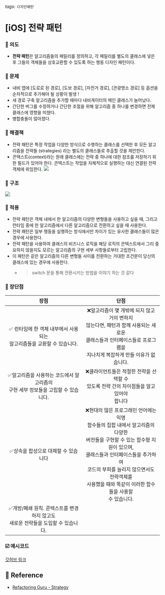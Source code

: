 ###### tags: `디자인패턴`

# [iOS] 전략 패턴

### 🔘 의도

- **전략 패턴**은 알고리즘들의 패밀리를 정의하고, 각 패밀리를 별도의 클래스에 넣은 후 그들의 객체들을 상호교환할 수 있도록 하는 행동 디자인 패턴이다. 

### 🔘 문제

- 내비 앱에 [도로로 된 경로], [도보 경로], [자전거 경로], [관광명소 경로] 등 옵션을 순차적으로 추가해야 될 상황이 발생 !
- 새 경로 구축 알고리즘을 추가할 때마다 내비게이터의 메인 클래스가 늘어났다.
- 간단한 버그를 수정하거나 간단한 조절을 위해 알고리즘 중 하나를 변경하면 전체 클래스에 영향을 미쳤다.
- 병합충돌이 많아졌다.

### 🔘 해결책

- 전략 패턴은 특정 작업을 다양한 방식으로 수행하는 클래스를 선택한 후 모든 알고리즘을 전략들 (strategies) 라는 별도의 클래스들로 추출할 것을 제안한다.
- 콘텍스트(context)라는 원래 클래스에는 전략 중 하나에 대한 참조를 저장하기 위한 필드가 있어야 한다. 콘텍스트는 작업을 자체적으로 실행하는 대신 연결된 전략 객체에 위임한다.
![](https://i.imgur.com/4IR55Hm.png)

### 🔘 구조

![](https://i.imgur.com/Ap4c6Dv.png)

### 🔘 적용
- 전략 패턴은 객체 내에서 한 알고리즘의 다양한 변형들을 사용하고 싶을 때, 그리고 런타임 중에 한 알고리즘에서 다른 알고리즘으로 전환하고 싶을 때 사용한다.
- 전략 패턴은 일부 행동을 실행하는 방식에서만 차이가 있는 유사한 클래스들이 많은 경우에 사용한다.
- 전략 패턴을 사용하여 클래스의 비즈니스 로직을 해당 로직의 콘텍스트에서 그리 중요하지 않을지도 모르는 알고리즘의 구현 세부 사항들로부터 고립한다.
- 이 패턴은 같은 알고리즘의 다른 변형들 사이를 전환하는 거대한 조건문이 당신의 클래스에 있는 경우에 사용한다.
    - > switch 문을 통해 전환시키는 방법을 이야기 하는 것 같다


### 🔘 장단점


| 장점 | 단점 |
| :------: | :------: |
| ✅ 런타임에 한 객체 내부에서 사용되는 <br> 알고리즘들을 교환할 수 있습니다.     | ❌알고리즘이 몇 개밖에 되지 않고 거의 변하지<br> 않는다면, 패턴과 함께 사용되는 새로운 <br> 클래스들과 인터페이스들로 프로그램을 <br> 지나치게 복잡하게 만들 이유가 없습니다.   |
|✅알고리즘을 사용하는 코드에서 알고리즘의<br>구현 세부 정보들을 고립할 수 있습니다.|❌클라이언트들은 적절한 전략을 선택할 수<br>있도록 전략 간의 차이점들을 알고 있어야<br> 합니다|
|✅상속을 합성으로 대체할 수 있습니다|❌현대의 많은 프로그래민 언어에는 익명 <br>함수들의 집합 내에서 알고리즘의 다양한<br>버전들을 구현할 수 있는 함수형 지원이 있으며,<br> 클래스들과 인터페이스들을 추가하여<br>코드의 부피를 늘리지 않으면서도 전략객체를<br>사용했을 때와 똑같이 이러한 함수들을 사용할<br>수 있습니다.|
|✅개방/폐쇄 원칙. 콘텍스트를 변경하지 않고도<br>새로운 전략들을 도입할 수 있습니다.||

### ☑️ 예시코드 
[깃허브 링크](https://github.com/wongbingg/design-patterns-in-swift/tree/main/10.%20Strategy)

## 🔗 Reference
- [Refactoring Guru - Strategy](https://refactoring.guru/ko/design-patterns/strategy)
